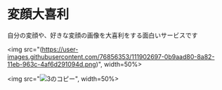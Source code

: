 # 変顔大喜利
 自分の変顔や、好きな変顔の画像を大喜利をする面白いサービスです
 
 <img src="(https://user-images.githubusercontent.com/76856353/111902697-0b9aad80-8a82-11eb-963c-4af6d291094d.png)", width=50%>
 
 <img src="![3のコピー](https://user-images.githubusercontent.com/76856353/111902736-2d943000-8a82-11eb-8f36-1520c33a2f8c.png)", width=50%>


